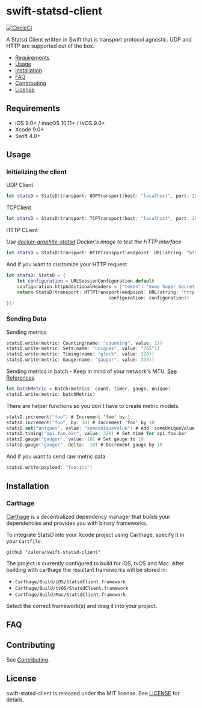 # swift-statsd-client

[![CircleCI](https://circleci.com/gh/zalora/swift-statsd-client.svg?style=svg)](https://circleci.com/gh/zalora/swift-statsd-client)

A Statsd Client written in Swift that is transport protocol agnostic. UDP and HTTP are supported out of the box.

- [Requirements](#requirements)
- [Usage](#usage)
- [Installation](#installation)
- [FAQ](#faq)
- [Contributing](#contributing)
- [License](#license)

## Requirements

- iOS 9.0+ / macOS 10.11+ / tvOS 9.0+
- Xcode 9.0+
- Swift 4.0+

## Usage

### Initializing the client

UDP Client
```swift
let statsD = StatsD(transport: UDPTransport(host: "localhost", port: 2003))
```

TCPClient
```swift
let statsD = StatsD(transport: TCPTransport(host: "localhost", port: 2003))
```

HTTP CLient

_Use [docker-graphite-statsd](https://github.com/khoi/docker-graphite-statsd) Docker's image to test the HTTP interface_
```swift
let statsD = StatsD(transport: HTTPTransport(endpoint: URL(string: "https://localhost:8127/statsd")!))
```

And if you want to customize your HTTP request
```swift
let statsD: StatsD = {
    let configuration = URLSessionConfiguration.default
    configuration.httpAdditionalHeaders = ["token": "Some Super Secret Token"]
    return StatsD(transport: HTTPTransport(endpoint: URL(string: "http://localhost:8127/statsd")!,
                                      configuration: configuration))
}()
```

### Sending Data

Sending metrics
```swift
statsD.write(metric: Counting(name: "counting", value: 1))
statsD.write(metric: Sets(name: "uniques", value: "765"))
statsD.write(metric: Timing(name: "glork", value: 320))
statsD.write(metric: Gauge(name: "gaugor", value: 333))
```

Sending metrics in batch - Keep in mind of your network's MTU. [See References](https://github.com/etsy/statsd/blob/master/docs/metric_types.md#multi-metric-packets)
```swift
let batchMetric = Batch(metrics: count, timer, gauge, unique)
statsD.write(metric: batchMetric)
```

There are helper functions so you don't have to create metric models.
```swift
statsD.increment("foo") # Increment 'foo' by 1
statsD.increment("foo", by: 10) # Increment 'foo' by 10
statsD.set("uniques", value: "someUniqueValue") # Add 'someUniqueValue' to the set
statsD.timing("api.foo.bar", value: 320) # Set time for api.foo.bar
statsD.gauge("gaugor", value: 10) # Set gauge to 10
statsD.gauge("gaugor", delta: -10) # Decrement gauge by 10
```

And if you want to send raw metric data
```swift
statsD.write(payload: "foo:1|c") 
```

## Installation

### Carthage

[Carthage](https://github.com/Carthage/Carthage) is a decentralized dependency manager that builds your dependencies and provides you with binary frameworks.

To integrate StatsD into your Xcode project using Carthage, specify it in your `Cartfile`:

```ogdl
github "zalora/swift-statsd-client"
```

The project is currently configured to build for iOS, tvOS and Mac. After building with carthage the resultant frameworks will be stored in:

* `Carthage/Build/iOS/StatsdClient.framework`
* `Carthage/Build/tvOS/StatsdClient.framework`
* `Carthage/Build/Mac/StatsdClient.framework`

Select the correct framework(s) and drag it into your project.

## FAQ

## Contributing

See [Contributing](https://github.com/zalora/swift-statsd-client/blob/master/CONTRIBUTING.md).

## License

swift-statsd-client is released under the MIT license. See [LICENSE](https://github.com/zalora/swift-statsd-client/blob/master/LICENSE) for details.
